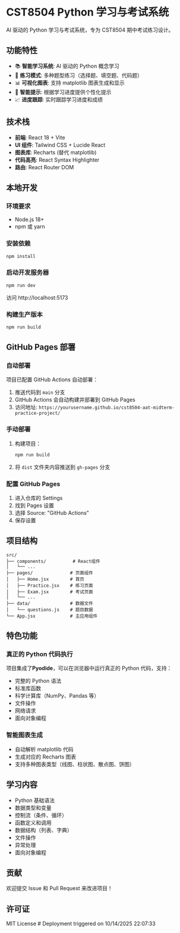 # CST8504 Python 学习与考试系统

AI 驱动的 Python 学习与考试系统，专为 CST8504 期中考试练习设计。

## 功能特性

- 📚 **智能学习系统**: AI 驱动的 Python 概念学习
- 🎯 **练习模式**: 多种题型练习（选择题、填空题、代码题）
- 📊 **可视化图表**: 支持 matplotlib 图表生成和显示
- 🧠 **智能提示**: 根据学习进度提供个性化提示
- 📈 **进度跟踪**: 实时跟踪学习进度和成绩

## 技术栈

- **前端**: React 18 + Vite
- **UI 组件**: Tailwind CSS + Lucide React
- **图表库**: Recharts (替代 matplotlib)
- **代码高亮**: React Syntax Highlighter
- **路由**: React Router DOM

## 本地开发

### 环境要求

- Node.js 18+
- npm 或 yarn

### 安装依赖

```bash
npm install
```

### 启动开发服务器

```bash
npm run dev
```

访问 http://localhost:5173

### 构建生产版本

```bash
npm run build
```

## GitHub Pages 部署

### 自动部署

项目已配置 GitHub Actions 自动部署：

1. 推送代码到 `main` 分支
2. GitHub Actions 会自动构建并部署到 GitHub Pages
3. 访问地址: `https://yourusername.github.io/cst8504-aat-midterm-practice-project/`

### 手动部署

1. 构建项目：

   ```bash
   npm run build
   ```

2. 将 `dist` 文件夹内容推送到 `gh-pages` 分支

### 配置 GitHub Pages

1. 进入仓库的 Settings
2. 找到 Pages 设置
3. 选择 Source: "GitHub Actions"
4. 保存设置

## 项目结构

```
src/
├── components/          # React组件
│   └── ...
├── pages/              # 页面组件
│   ├── Home.jsx        # 首页
│   ├── Practice.jsx    # 练习页面
│   ├── Exam.jsx        # 考试页面
│   └── ...
├── data/               # 数据文件
│   └── questions.js    # 题目数据
└── App.jsx             # 主应用组件
```

## 特色功能

### 真正的 Python 代码执行

项目集成了**Pyodide**，可以在浏览器中运行真正的 Python 代码，支持：

- 完整的 Python 语法
- 标准库函数
- 科学计算库（NumPy、Pandas 等）
- 文件操作
- 网络请求
- 面向对象编程

### 智能图表生成

- 自动解析 matplotlib 代码
- 生成对应的 Recharts 图表
- 支持多种图表类型（线图、柱状图、散点图、饼图）

## 学习内容

- Python 基础语法
- 数据类型和变量
- 控制流（条件、循环）
- 函数定义和调用
- 数据结构（列表、字典）
- 文件操作
- 异常处理
- 面向对象编程

## 贡献

欢迎提交 Issue 和 Pull Request 来改进项目！

## 许可证

MIT License
#   D e p l o y m e n t   t r i g g e r e d   o n   1 0 / 1 4 / 2 0 2 5   2 2 : 0 7 : 3 3  
 